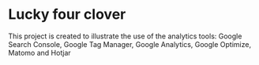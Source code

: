 # Lucky four clover

This project is created to illustrate the use of the analytics tools: Google Search Console, Google Tag Manager, Google Analytics, Google Optimize, Matomo and Hotjar
